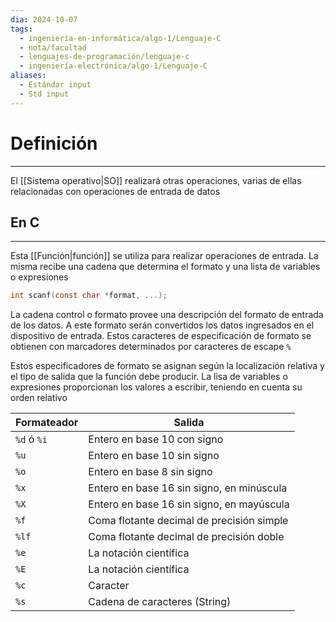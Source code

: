 ```yaml
---
dia: 2024-10-07
tags:
  - ingeniería-en-informática/algo-1/Lenguaje-C
  - nota/facultad
  - lenguajes-de-programación/lenguaje-c
  - ingeniería-electrónica/algo-1/Lenguaje-C
aliases:
  - Estándar input
  - Std input
---
```

# Definición
---
El [[Sistema operativo|SO]] realizará otras operaciones, varias de ellas relacionadas con operaciones de entrada de datos

## En C
---
Esta [[Función|función]] se utiliza para realizar operaciones de entrada. La misma recibe una cadena que determina el formato y una lista de variables o expresiones 

```c
int scanf(const char *format, ...);
```

La cadena control o formato provee una descripción del formato de entrada de los datos. A este formato serán convertidos los datos ingresados en el dispositivo de entrada. Estos caracteres de especificación de formato se obtienen con marcadores determinados por caracteres de escape `%`

Estos especificadores de formato se asignan según la localización relativa y el tipo de salida que la función debe producir. La lisa de variables o expresiones proporcionan los valores a escribir, teniendo en cuenta su orden relativo

| Formateador | Salida                                      |
| ----------- | ------------------------------------------- |
| `%d` ó `%i` | Entero en base $10$ con signo               |
| `%u`        | Entero en base $10$ sin signo               |
| `%o`        | Entero en base $8$ sin signo                |
| `%x`        | Entero en base $16$ sin signo, en minúscula |
| `%X`        | Entero en base $16$ sin signo, en mayúscula |
| `%f`        | Coma flotante decimal de precisión simple   |
| `%lf`       | Coma flotante decimal de precisión doble    |
| `%e`        | La notación científica                      |
| `%E`        | La notación científica                      |
| `%c`        | Caracter                                    |
| `%s`        | Cadena de caracteres (String)               |
